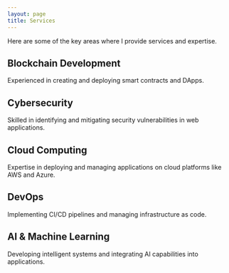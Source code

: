 ```yaml
---
layout: page
title: Services
---
```


Here are some of the key areas where I provide services and expertise.

## Blockchain Development
Experienced in creating and deploying smart contracts and DApps.

## Cybersecurity
Skilled in identifying and mitigating security vulnerabilities in web applications.

## Cloud Computing
Expertise in deploying and managing applications on cloud platforms like AWS and Azure.

## DevOps
Implementing CI/CD pipelines and managing infrastructure as code.

## AI & Machine Learning
Developing intelligent systems and integrating AI capabilities into applications.
